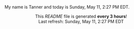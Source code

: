 My name is Tanner and today is Sunday, May 11, 2:27 PM EDT.

<p align="center">This <i>README</i> file is generated <b>every 3 hours</b>!</br>Last refresh: Sunday, May 11, 2:27 PM EDT<br /></p>
